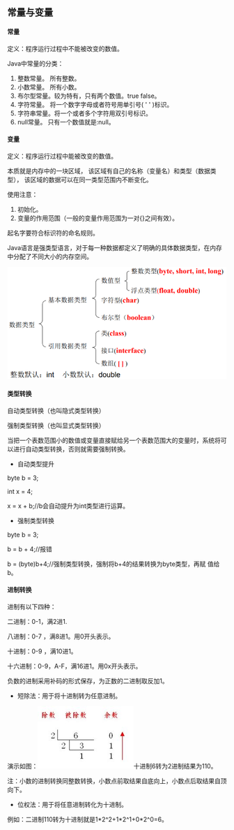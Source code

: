 ## 常量与变量

#### 常量

定义：程序运行过程中不能被改变的数值。

Java中常量的分类：

1. 整数常量。    所有整数。
2. 小数常量。    所有小数。
3. 布尔型常量。较为特有，只有两个数值。true false。
4. 字符常量。    将一个数字字母或者符号用单引号\( ' ' \)标识。
5. 字符串常量。将一个或者多个字符用双引号标识。
6. null常量。     只有一个数值就是:null。

#### 变量

定义：程序运行过程中能被改变的数值。

本质就是内存中的一块区域， 该区域有自己的名称（变量名）和类型（数据类型）， 该区域的数据可以在同一类型范围内不断变化。

使用注意：

1. 初始化。
2. 变量的作用范围（一般的变量作用范围为一对{}之间有效）。

起名字要符合标识符的命名规则。

Java语言是强类型语言，对于每一种数据都定义了明确的具体数据类型，在内存中分配了不同大小的内存空间。

![](/assets/数据类型.png)

#### 类型转换

自动类型转换（也叫隐式类型转换）

强制类型转换（也叫显式类型转换）

当把一个表数范围小的数值或变量直接赋给另一个表数范围大的变量时，系统将可以进行自动类型转换，否则就需要强制转换。

* 自动类型提升 

byte b = 3;

int x = 4;

x = x + b;//b会自动提升为int类型进行运算。

* 强制类型转换 

byte b = 3;

b = b + 4;//报错

b = \(byte\)b+4;//强制类型转换，强制将b+4的结果转换为byte类型，再赋 值给b。

#### 进制转换

进制有以下四种：

二进制：0-1，满2进1.

八进制：0-7 ，满8进1。用0开头表示。

十进制：0-9 ，满10进1。

十六进制：0-9，A-F，满16进1。用0x开头表示。

负数的进制采用补码的形式保存，为正数的二进制取反加1。

* 短除法：用于将十进制转为任意进制。

演示如图：![](/assets/十转二.jpg)十进制6转为2进制结果为110。

注：小数的进制转换同整数转换，小数点前取结果自底向上，小数点后取结果自顶向下。

* 位权法：用于将任意进制转化为十进制。

例如：二进制110转为十进制就是1\*2^2+1\*2^1+0\*2^0=6。

